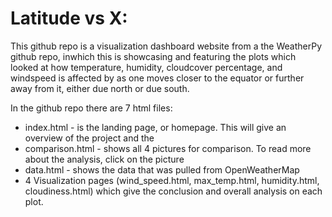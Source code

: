 # Latitude vs X:
This github repo is a visualization dashboard website from a the WeatherPy github repo, inwhich this is showcasing and featuring the plots which looked at how temperature, humidity, cloudcover percentage, and windspeed is affected by as one moves closer to the equator or further away from it, either due north or due south.


In the github repo there are 7 html files:
  * index.html - is the landing page, or homepage. This will give an overview of the project and the 
  * comparison.html - shows all 4 pictures for comparison. To read more about the analysis, click on the picture
  * data.html - shows the data that was pulled from OpenWeatherMap
  * 4 Visualization pages (wind_speed.html, max_temp.html, humidity.html, cloudiness.html) which give the conclusion and overall analysis     on each plot.
  
  
